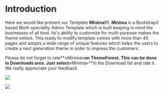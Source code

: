 # Introduction

Here we would like present our Template **Minima!!!**. **Minima** is a Bootstrap3 based Multi-speciality Admin Template which is built keeping in mind the businesses of all kind. Its's ability to customize for multi-purpose makes the theme onliest. This ready to modify template comes with more than 40 pages and adopts a wide range of unique features which helps the users to create a next generation theme in order to impress the customers.

Please do not forget to rate**«Minima»**on ThemeForest. This can be done in Downloads area. Just select**«Minima»**in the Download list and rate it. We really appreciate your feedback.

![](blob:https://www.gitbook.com/a5bf4411-7939-455b-98d5-06315365a388)

![](blob:https://www.gitbook.com/5748fbf2-0c19-47ae-bd67-8b8dc511e2c3)

